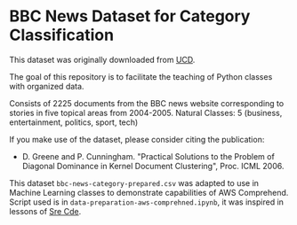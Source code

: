 # BBC News Dataset for Category Classification

This dataset was originally downloaded from [UCD](http://mlg.ucd.ie/datasets/bbc.html).

The goal of this repository is to facilitate the teaching of Python classes with organized data.

Consists of 2225 documents from the BBC news website corresponding to stories in five topical areas from 2004-2005.
Natural Classes: 5 (business, entertainment, politics, sport, tech)

If you make use of the dataset, please consider citing the publication: 
- D. Greene and P. Cunningham. "Practical Solutions to the Problem of Diagonal Dominance in Kernel Document Clustering", Proc. ICML 2006.

This dataset ```bbc-news-category-prepared.csv``` was adapted to use in Machine Learning classes to demonstrate capabilities of AWS Comprehend. 
Script used is in ```data-preparation-aws-comprehned.ipynb```, it was inspired in lessons of [Sre Cde](https://youtu.be/p5vaikbltIk).



